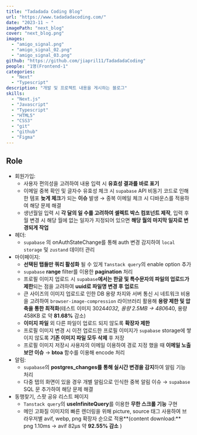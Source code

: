 ```yaml
---
title: "Tadadada Coding Blog"
url: "https://www.tadadadacoding.com/"
date: "2023-11 ~ "
imagePath: "next_blog"
cover: "next_blog.png"
images:
  - "amigo_signal.png"
  - "amigo_signal_02.png"
  - "amigo_signal_03.png"
github: "https://github.com/jiapril11/TadadadaCoding"
people: "1명(Frontend-1"
categories:
  - "Next"
  - "Typescript"
description: "개발 및 프로젝트 내용을 게시하는 블로그"
skills:
  - "Next.js"
  - "Javascript"
  - "Typescript"
  - "HTML5"
  - "CSS3"
  - "git"
  - "github"
  - "Figma"
---
```


## Role

- 회원가입:
  - 사용자 편의성을 고려하여 내용 입력 시 **유효성 결과를 바로 표기**
  - 이메일 중복 확인 및 글자수 유효성 체크 시 `supabase` API 비동기 코드로 인해 한 템포 **늦게 체크**가 되는 **이슈** 발생 → 중복 이메일 체크 시 디바운스를 적용하여 해당 문제 해결
  - 생년월일 입력 시 **각 달의 일 수를 고려하여 셀렉트 박스 컴포넌트 제작**, 입력 후 월 변경 시 해당 월에 없는 일자가 지정되어 있으면 **해당 월의 마지막 일자로 변경되게 작업**
- 헤더:
  - `supabase` 의 onAuthStateChange를 통해 auth 변경 감지하여 `local storage` 및 `zustand` 데이터 관리
- 마이페이지:
  - **선택된 탭들만 쿼리 활성화** 될 수 있게 `Tanstack query`의 enable option 추가
  - `supabase` **range** filter를 이용한 **pagination** 처리
  - 프로필 이미지 업로드 시 `supabase`**에서는 한글 및 특수문자의 파일의 업로드가 제한**되는 점을 고려하여 **uuid로 파일명 변경 후 업로드**
  - 큰 사이즈의 이미지 업로드로 인한 DB 용량 차지와 서버 통신 시 네트워크 비용을 고려하여 `browser-image-compression` 라이브러리 활용해 **용량 제한 및 압축을 통한 최적화**(테스트 이미지 3024*4032, 용량 2.5MB → 480*640, 용량 458KB 로 약 **81.68%** 감소)
  - **이미지 파일** 외 다른 파일이 업로드 되지 않도록 **확장자 제한**
  - 프로필 이미지 변경 시 이전 업로드한 프로필 이미지가 `supabase` storage에 쌓이지 않도록 **기존 이미지 파일 모두 삭제** 후 저장
  - 프로필 이미지 저장시 사용자의 이메일 이용하여 경로 지정 했을 때 **이메일 노출 보안 이슈** → **btoa** 함수를 이용해 encode 처리
- 알림:
  - `supabase`의 **postgres_changes를 통해 실시간 변경을 감지**하여 알림 기능 처리
  - 다중 탭의 화면이 있을 경우 개별 알림으로 인식한 중복 알림 이슈 → `supabase` SQL 문 추가하여 해당 문제 해결
- 동행찾기, 스팟 공유 리스트 페이지
  - `Tanstack query`의 **useInfiniteQuery**를 이용한 **무한 스크롤 기능** 구현
  - 메인 고화질 이미지의 빠른 렌더링을 위해 picture, source 태그 사용하여 브라우저별 avif, webp, png 확장자 순으로 적용**(content download:** png 1.10ms → avif 82μs 약 **92.55% 감소** )
